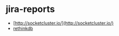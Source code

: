 # jira-reports
* [http://socketcluster.io/](http://socketcluster.io/)
* [rethinkdb](https://www.rethinkdb.com)
